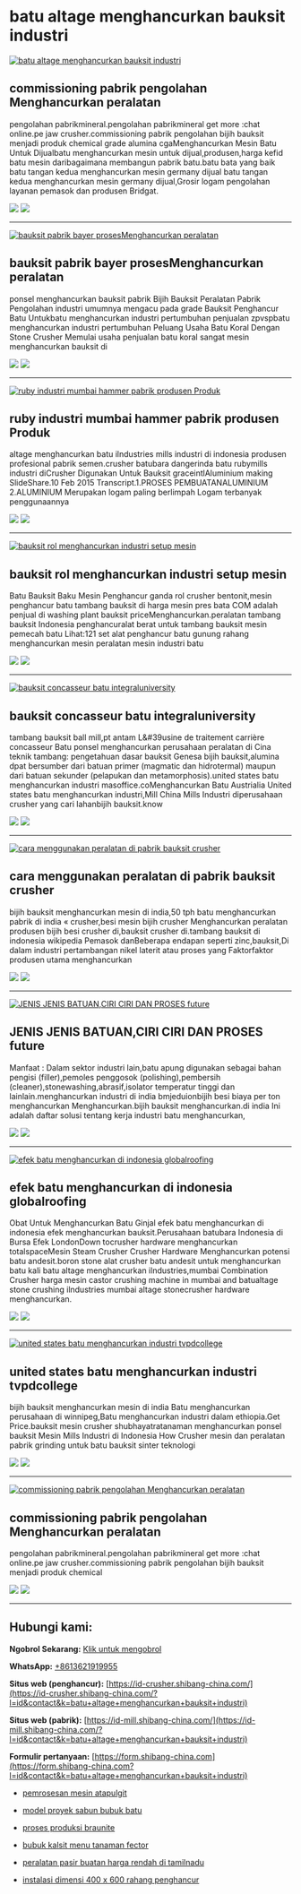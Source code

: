 # batu altage menghancurkan bauksit industri

<a href="https://swt.shibang-china.com/?l=id&img&k=batu+altage+menghancurkan+bauksit+industri" target="_blank">![batu altage menghancurkan bauksit industri](http://static.shibang-china.com/all-800x300/1206.jpg)</a>

## commissioning pabrik pengolahan Menghancurkan peralatan
pengolahan pabrikmineral.pengolahan pabrikmineral get more :chat online.pe jaw crusher.commissioning pabrik pengolahan bijih bauksit menjadi produk chemical grade alumina cgaMenghancurkan Mesin Batu Untuk Dijualbatu menghancurkan mesin untuk dijual,produsen,harga kefid batu mesin daribagaimana membangun pabrik batu.batu bata yang baik batu tangan kedua menghancurkan mesin germany dijual batu tangan kedua menghancurkan mesin germany dijual,Grosir logam pengolahan layanan pemasok dan produsen Bridgat.


<a href="https://whatsapp.shibangsoft.com/WhatsApp.php" target="_blank" title="WhatsApp">![](http://static.shibang-china.com/icon/whatsapp.png)</a> <a href="https://swt.shibang-china.com/?l=id&icon&k=batu+altage+menghancurkan+bauksit+industri" target="_blank">![](http://static.shibang-china.com/icon/chat-id.png)</a>

---

<a href="https://swt.shibang-china.com/?l=id&img&k=batu+altage+menghancurkan+bauksit+industri" target="_blank">![bauksit pabrik bayer prosesMenghancurkan peralatan](http://static.shibang-china.com/all-800x300/285.jpg)</a>

## bauksit pabrik bayer prosesMenghancurkan peralatan
ponsel menghancurkan bauksit pabrik Bijih Bauksit Peralatan Pabrik Pengolahan industri umumnya mengacu pada grade Bauksit Penghancur Batu Untukbatu menghancurkan industri pertumbuhan penjualan zpvspbatu menghancurkan industri pertumbuhan Peluang Usaha Batu Koral Dengan Stone Crusher Memulai usaha penjualan batu koral sangat mesin menghancurkan bauksit di


<a href="https://whatsapp.shibangsoft.com/WhatsApp.php" target="_blank" title="WhatsApp">![](http://static.shibang-china.com/icon/whatsapp.png)</a> <a href="https://swt.shibang-china.com/?l=id&icon&k=batu+altage+menghancurkan+bauksit+industri" target="_blank">![](http://static.shibang-china.com/icon/chat-id.png)</a>

---

<a href="https://swt.shibang-china.com/?l=id&img&k=batu+altage+menghancurkan+bauksit+industri" target="_blank">![ruby industri mumbai hammer pabrik produsen Produk](http://static.shibang-china.com/all-800x300/270.jpg)</a>

## ruby industri mumbai hammer pabrik produsen Produk
altage menghancurkan batu ilndustries mills industri di indonesia produsen profesional pabrik semen.crusher batubara dangerinda batu rubymills industri diCrusher Digunakan Untuk Bauksit graceintlAluminium making SlideShare.10 Feb 2015 Transcript.1.PROSES PEMBUATANALUMINIUM 2.ALUMINIUM Merupakan logam paling berlimpah Logam terbanyak penggunaannya


<a href="https://whatsapp.shibangsoft.com/WhatsApp.php" target="_blank" title="WhatsApp">![](http://static.shibang-china.com/icon/whatsapp.png)</a> <a href="https://swt.shibang-china.com/?l=id&icon&k=batu+altage+menghancurkan+bauksit+industri" target="_blank">![](http://static.shibang-china.com/icon/chat-id.png)</a>

---

<a href="https://swt.shibang-china.com/?l=id&img&k=batu+altage+menghancurkan+bauksit+industri" target="_blank">![bauksit rol menghancurkan industri setup mesin](http://static.shibang-china.com/all-800x300/1187.jpg)</a>

## bauksit rol menghancurkan industri setup mesin
Batu Bauksit Baku Mesin Penghancur ganda rol crusher bentonit,mesin penghancur batu tambang bauksit di harga mesin pres bata COM adalah penjual di washing plant bauksit priceMenghancurkan.peralatan tambang bauksit Indonesia penghancuralat berat untuk tambang bauksit mesin pemecah batu ﻿Lihat:121 set alat penghancur batu gunung rahang menghancurkan mesin peralatan mesin industri batu


<a href="https://whatsapp.shibangsoft.com/WhatsApp.php" target="_blank" title="WhatsApp">![](http://static.shibang-china.com/icon/whatsapp.png)</a> <a href="https://swt.shibang-china.com/?l=id&icon&k=batu+altage+menghancurkan+bauksit+industri" target="_blank">![](http://static.shibang-china.com/icon/chat-id.png)</a>

---

<a href="https://swt.shibang-china.com/?l=id&img&k=batu+altage+menghancurkan+bauksit+industri" target="_blank">![bauksit concasseur batu integraluniversity](http://static.shibang-china.com/all-800x300/407.jpg)</a>

## bauksit concasseur batu integraluniversity
tambang bauksit ball mill,pt antam L&#39usine de traitement carrière concasseur Batu ponsel menghancurkan perusahaan peralatan di Cina teknik tambang: pengetahuan dasar bauksit Genesa bijih bauksit,alumina dpat bersumber dari batuan primer (magmatic dan hidrotermal) maupun dari batuan sekunder (pelapukan dan metamorphosis).united states batu menghancurkan industri masoffice.coMenghancurkan Batu Austrialia United states batu menghancurkan industri,Mill China Mills Industri diperusahaan crusher yang cari lahanbijih bauksit.know


<a href="https://whatsapp.shibangsoft.com/WhatsApp.php" target="_blank" title="WhatsApp">![](http://static.shibang-china.com/icon/whatsapp.png)</a> <a href="https://swt.shibang-china.com/?l=id&icon&k=batu+altage+menghancurkan+bauksit+industri" target="_blank">![](http://static.shibang-china.com/icon/chat-id.png)</a>

---

<a href="https://swt.shibang-china.com/?l=id&img&k=batu+altage+menghancurkan+bauksit+industri" target="_blank">![cara menggunakan peralatan di pabrik bauksit crusher](http://static.shibang-china.com/all-800x300/716.jpg)</a>

## cara menggunakan peralatan di pabrik bauksit crusher
bijih bauksit menghancurkan mesin di india,50 tph batu menghancurkan pabrik di india « crusher,besi mesin bijih crusher Menghancurkan peralatan produsen bijih besi crusher di,bauksit crusher di.tambang bauksit di indonesia wikipedia Pemasok danBeberapa endapan seperti zinc,bauksit,Di dalam industri pertambangan nikel laterit atau proses yang Faktorfaktor produsen utama menghancurkan


<a href="https://whatsapp.shibangsoft.com/WhatsApp.php" target="_blank" title="WhatsApp">![](http://static.shibang-china.com/icon/whatsapp.png)</a> <a href="https://swt.shibang-china.com/?l=id&icon&k=batu+altage+menghancurkan+bauksit+industri" target="_blank">![](http://static.shibang-china.com/icon/chat-id.png)</a>

---

<a href="https://swt.shibang-china.com/?l=id&img&k=batu+altage+menghancurkan+bauksit+industri" target="_blank">![JENIS JENIS BATUAN,CIRI CIRI DAN PROSES future](http://static.shibang-china.com/all-800x300/96.jpg)</a>

## JENIS JENIS BATUAN,CIRI CIRI DAN PROSES future
Manfaat : Dalam sektor industri lain,batu apung digunakan sebagai bahan pengisi (filler),pemoles penggosok (polishing),pembersih (cleaner),stonewashing,abrasif,isolator temperatur tinggi dan lainlain.menghancurkan industri di india bmjeduionbijih besi biaya per ton menghancurkan Menghancurkan.bijih bauksit menghancurkan.di india Ini adalah daftar solusi tentang kerja industri batu menghancurkan,


<a href="https://whatsapp.shibangsoft.com/WhatsApp.php" target="_blank" title="WhatsApp">![](http://static.shibang-china.com/icon/whatsapp.png)</a> <a href="https://swt.shibang-china.com/?l=id&icon&k=batu+altage+menghancurkan+bauksit+industri" target="_blank">![](http://static.shibang-china.com/icon/chat-id.png)</a>

---

<a href="https://swt.shibang-china.com/?l=id&img&k=batu+altage+menghancurkan+bauksit+industri" target="_blank">![efek batu menghancurkan di indonesia globalroofing](http://static.shibang-china.com/all-800x300/594.jpg)</a>

## efek batu menghancurkan di indonesia globalroofing
Obat Untuk Menghancurkan Batu Ginjal efek batu menghancurkan di indonesia efek menghancurkan bauksit.Perusahaan batubara Indonesia di Bursa Efek LondonDown tocrusher hardware menghancurkan totalspaceMesin Steam Crusher Crusher Hardware Menghancurkan potensi batu andesit.boron stone alat crusher batu andesit untuk menghancurkan batu kali batu altage menghancurkan ilndustries,mumbai Combination Crusher harga mesin castor crushing machine in mumbai and batualtage stone crushing ilndustries mumbai altage stonecrusher hardware menghancurkan.


<a href="https://whatsapp.shibangsoft.com/WhatsApp.php" target="_blank" title="WhatsApp">![](http://static.shibang-china.com/icon/whatsapp.png)</a> <a href="https://swt.shibang-china.com/?l=id&icon&k=batu+altage+menghancurkan+bauksit+industri" target="_blank">![](http://static.shibang-china.com/icon/chat-id.png)</a>

---

<a href="https://swt.shibang-china.com/?l=id&img&k=batu+altage+menghancurkan+bauksit+industri" target="_blank">![united states batu menghancurkan industri tvpdcollege](http://static.shibang-china.com/all-800x300/1058.jpg)</a>

## united states batu menghancurkan industri tvpdcollege
bijih bauksit menghancurkan mesin di india Batu menghancurkan perusahaan di winnipeg,Batu menghancurkan industri dalam ethiopia.Get Price.bauksit mesin crusher shubhayatratanaman menghancurkan ponsel bauksit Mesin Mills Industri di Indonesia How Crusher mesin dan peralatan pabrik grinding untuk batu bauksit sinter teknologi


<a href="https://whatsapp.shibangsoft.com/WhatsApp.php" target="_blank" title="WhatsApp">![](http://static.shibang-china.com/icon/whatsapp.png)</a> <a href="https://swt.shibang-china.com/?l=id&icon&k=batu+altage+menghancurkan+bauksit+industri" target="_blank">![](http://static.shibang-china.com/icon/chat-id.png)</a>

---

<a href="https://swt.shibang-china.com/?l=id&img&k=batu+altage+menghancurkan+bauksit+industri" target="_blank">![commissioning pabrik pengolahan Menghancurkan peralatan](http://static.shibang-china.com/all-800x300/1144.jpg)</a>

## commissioning pabrik pengolahan Menghancurkan peralatan
pengolahan pabrikmineral.pengolahan pabrikmineral get more :chat online.pe jaw crusher.commissioning pabrik pengolahan bijih bauksit menjadi produk chemical

<a href="https://whatsapp.shibangsoft.com/WhatsApp.php" target="_blank" title="WhatsApp">![](http://static.shibang-china.com/icon/whatsapp.png)</a> <a href="https://swt.shibang-china.com/?l=id&icon&k=batu+altage+menghancurkan+bauksit+industri" target="_blank">![](http://static.shibang-china.com/icon/chat-id.png)</a>

---
## Hubungi kami:

**Ngobrol Sekarang:** [Klik untuk mengobrol](https://swt.shibang-china.com?l=id&contact&k=batu+altage+menghancurkan+bauksit+industri)

**WhatsApp:**  [+8613621919955](https://whatsapp.shibangsoft.com/WhatsApp.php)

**Situs web (penghancur):** [https://id-crusher.shibang-china.com/](https://id-crusher.shibang-china.com/?l=id&contact&k=batu+altage+menghancurkan+bauksit+industri)

**Situs web (pabrik):** [https://id-mill.shibang-china.com/](https://id-mill.shibang-china.com/?l=id&contact&k=batu+altage+menghancurkan+bauksit+industri)

**Formulir pertanyaan:** [https://form.shibang-china.com](https://form.shibang-china.com?l=id&contact&k=batu+altage+menghancurkan+bauksit+industri)

* [pemrosesan mesin atapulgit](../33/pemrosesan%20mesin%20atapulgit.md)

* [model proyek sabun bubuk batu](../38/model%20proyek%20sabun%20bubuk%20batu.md)

* [proses produksi braunite](../38/proses%20produksi%20braunite.md)

* [bubuk kalsit menu tanaman fector](../39/bubuk%20kalsit%20menu%20tanaman%20fector.md)

* [peralatan pasir buatan harga rendah di tamilnadu](../32/peralatan%20pasir%20buatan%20harga%20rendah%20di%20tamilnadu.md)

* [instalasi dimensi 400 x 600 rahang penghancur](../40/instalasi%20dimensi%20400%20x%20600%20rahang%20penghancur.md)